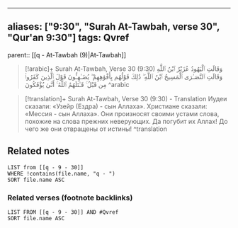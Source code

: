 
---
aliases: ["9:30", "Surah At-Tawbah, verse 30", "Qur'an 9:30"]
tags: Qvref
---

parent:: [[q - At-Tawbah (9)|At-Tawbah]]

> [!arabic]+ Surah At-Tawbah, Verse 30 (9:30)
> <span class="quran-arabic">وَقَالَتِ ٱلْيَهُودُ عُزَيْرٌ ٱبْنُ ٱللَّهِ وَقَالَتِ ٱلنَّصَـٰرَى ٱلْمَسِيحُ ٱبْنُ ٱللَّهِ ۖ ذَٰلِكَ قَوْلُهُم بِأَفْوَٰهِهِمْ ۖ يُضَـٰهِـُٔونَ قَوْلَ ٱلَّذِينَ كَفَرُوا۟ مِن قَبْلُ ۚ قَـٰتَلَهُمُ ٱللَّهُ ۚ أَنَّىٰ يُؤْفَكُونَ</span>
^arabic

> [!translation]+ Surah At-Tawbah, Verse 30 (9:30) - Translation
> Иудеи сказали: «Узейр (Ездра) - сын Аллаха». Христиане сказали: «Мессия - сын Аллаха». Они произносят своими устами слова, похожие на слова прежних неверующих. Да погубит их Аллах! До чего же они отвращены от истины!
^translation



## Related notes
```dataview
LIST from [[q - 9 - 30]]
WHERE !contains(file.name, "q - ")
SORT file.name ASC
```

### Related verses (footnote backlinks)
```dataview
LIST FROM [[q - 9 - 30]] AND #Qvref
SORT file.name ASC
```

